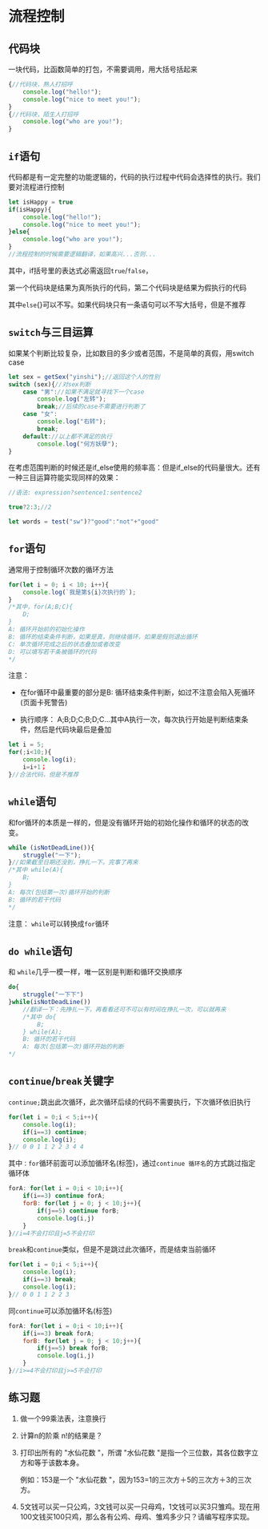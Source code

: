 # 流程控制

## 代码块

一块代码，比函数简单的打包，不需要调用，用大括号括起来

```js
{//代码块，熟人打招呼
    console.log("hello!");
    console.log("nice to meet you!");
}
{//代码块，陌生人打招呼
    console.log("who are you!");
}
```



## `if`语句

代码都是有一定完整的功能逻辑的，代码的执行过程中代码会选择性的执行。我们要对流程进行控制

```js
let isHappy = true
if(isHappy){
    console.log("hello!");
    console.log("nice to meet you!");
}else{
    console.log("who are you!");
}
//流程控制的时候需要逻辑翻译，如果高兴...否则...
```

其中，if括号里的表达式必需返回`true`/`false`，

第一个代码块是结果为真所执行的代码，第二个代码块是结果为假执行的代码

其中`else`{}可以不写。如果代码块只有一条语句可以不写大括号，但是不推荐



## `switch`与三目运算

如果某个判断比较复杂，比如数目的多少或者范围，不是简单的真假，用switch  case

```js
let sex = getSex("yinshi");//返回这个人的性别
switch (sex){//对sex判断
    case "男"://如果不满足就寻找下一个case
    	console.log("左转");
    	break;//后续的case不需要进行判断了
    case "女":
    	console.log("右转");
    	break;
    default://以上都不满足的执行
    	console.log("何方妖孽");
}
```

在考虑范围判断的时候还是if_else使用的频率高：但是if_else的代码量很大。还有一种三目运算符能实现同样的效果：

```js
//语法: expression?sentence1:sentence2

true?2:3;//2

let words = test("sw")?"good":"not"+"good"
```



## `for`语句

通常用于控制循环次数的循环方法

```js
for(let i = 0; i < 10; i++){
	console.log(`我是第${i}次执行的`);
}
/*其中，for(A;B;C){
	D;
}
A: 循环开始前的初始化操作
B: 循环的结束条件判断，如果是真，则继续循环，如果是假则退出循环
C: 单次循环完成之后的状态叠加或者改变
D: 可以填写若干条被循环的代码
*/
```

注意：

- 在for循环中最重要的部分是B: 循环结束条件判断，如过不注意会陷入死循环(页面卡死警告)

- 执行顺序： A;B;D;C;B;D;C...其中A执行一次，每次执行开始是判断结束条件，然后是代码块最后是叠加


```js
let i = 5;
for(;i<10;){
    console.log(i);
    i=i+1；
}//合法代码，但是不推荐
```



## `while`语句

和for循环的本质是一样的，但是没有循环开始的初始化操作和循环的状态的改变。

```js
while (isNotDeadLine()){
    struggle("一下");
}//如果截至日期还没到，挣扎一下。完事了再来
/*其中 while(A){
	B;
}
A: 每次(包括第一次)循环开始的判断
B: 循环的若干代码
*/
```

注意： `while`可以转换成`for`循环



## `do while`语句

和 `while`几乎一模一样，唯一区别是判断和循环交换顺序

```js
do{
    struggle("一下下")
}while(isNotDeadLine())
    //翻译一下：先挣扎一下，再看看还可不可以有时间在挣扎一次，可以就再来
    /*其中 do{
    	B;
    } while(A);
    B: 循环的若干代码
    A: 每次(包括第一次)循环开始的判断
*/
```



## `continue`/`break`关键字

`continue;`跳出此次循环，此次循环后续的代码不需要执行，下次循环依旧执行

```js
for(let i = 0;i < 5;i++){
    console.log(i);
    if(i==3) continue;
    console.log(i);
}// 0 0 1 1 2 2 3 4 4 
```

 其中`：for`循环前面可以添加循环名(标签)，通过`continue 循环名`的方式跳过指定循环体

```js
forA: for(let i = 0;i < 10;i++){
	if(i==3) continue forA;
    forB: for(let j = 0; j < 10;j++){
        if(j==5) continue forB;
        console.log(i,j)
    }
}//i=4不会打印且j=5不会打印
```

`break`和`continue`类似，但是不是跳过此次循环，而是结束当前循环

```js
for(let i = 0;i < 5;i++){
    console.log(i);
    if(i==3) break;
    console.log(i);
}// 0 0 1 1 2 2 3
```

同`continue`可以添加循环名(标签)

```js
forA: for(let i = 0;i < 10;i++){
	if(i==3) break forA;
    forB: for(let j = 0; j < 10;j++){
        if(j==5) break forB;
        console.log(i,j)
    }
}//i>=4不会打印且j>=5不会打印
```



## 练习题

1. 做一个99乘法表，注意换行

2. 计算n的阶乘 n!的结果是？

3. 打印出所有的 "水仙花数 "，所谓 "水仙花数 "是指一个三位数，其各位数字立方和等于该数本身。

   例如：153是一个 "水仙花数 "，因为153=1的三次方＋5的三次方＋3的三次方。

4. 5文钱可以买一只公鸡，3文钱可以买一只母鸡，1文钱可以买3只雏鸡。现在用100文钱买100只鸡，那么各有公鸡、母鸡、雏鸡多少只？请编写程序实现。


